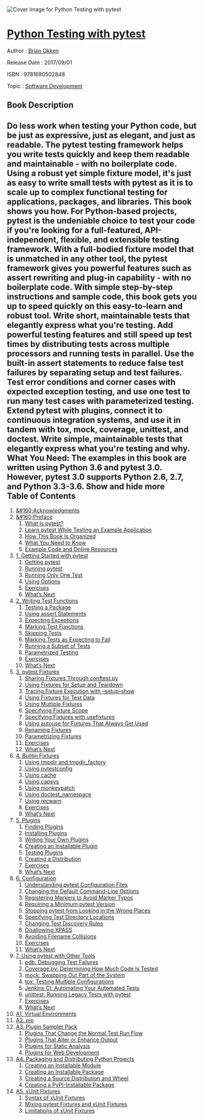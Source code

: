 ![Cover image for Python Testing with pytest](https://imgdetail.ebookreading.net/cover/cover/software_development/EB9781680502848.jpg)

[Python Testing with pytest](https://ebookreading.net/view/book/Python+Testing+with+pytest-EB9781680502848_1.html "Python Testing with pytest")
====================================================================================================================

Author : [Brian Okken](https://ebookreading.net/search/author/Brian+Okken)

Release Date : 2017/09/01

ISBN : 9781680502848

Topic : [Software Development](https://ebookreading.net/search/category/software-development)

Book Description
-----------------

 Do less work when testing your Python code, but be just as expressive, just as elegant, and just as readable. The pytest testing framework helps you write tests quickly and keep them readable and maintainable - with no boilerplate code. Using a robust yet simple fixture model, it's just as easy to write small tests with pytest as it is to scale up to complex functional testing for applications, packages, and libraries. This book shows you how.
For Python-based projects, pytest is the undeniable choice to test your code if you're looking for a full-featured, API-independent, flexible, and extensible testing framework. With a full-bodied fixture model that is unmatched in any other tool, the pytest framework gives you powerful features such as assert rewriting and plug-in capability - with no boilerplate code.
With simple step-by-step instructions and sample code, this book gets you up to speed quickly on this easy-to-learn and robust tool. Write short, maintainable tests that elegantly express what you're testing. Add powerful testing features and still speed up test times by distributing tests across multiple processors and running tests in parallel. Use the built-in assert statements to reduce false test failures by separating setup and test failures. Test error conditions and corner cases with expected exception testing, and use one test to run many test cases with parameterized testing. Extend pytest with plugins, connect it to continuous integration systems, and use it in tandem with tox, mock, coverage, unittest, and doctest.
Write simple, maintainable tests that elegantly express what you're testing and why.
What You Need:
The examples in this book are written using Python 3.6 and pytest 3.0. However, pytest 3.0 supports Python 2.6, 2.7, and Python 3.3-3.6.
        Show and hide more                
Table of Contents
-----------------

1. [&amp;#160;Acknowledgments](https://ebookreading.net/view/book/Python+Testing+with+pytest-EB9781680502848_6.html#d24e88)
1. [&amp;#160;Preface](https://ebookreading.net/view/book/Python+Testing+with+pytest-EB9781680502848_7.html#ch.introduction)
    1. [What Is pytest?](https://ebookreading.net/view/book/Python+Testing+with+pytest-EB9781680502848_8.html#d24e130)
    1. [Learn pytest While Testing an Example Application](https://ebookreading.net/view/book/Python+Testing+with+pytest-EB9781680502848_9.html#d24e213)
    1. [How This Book Is Organized](https://ebookreading.net/view/book/Python+Testing+with+pytest-EB9781680502848_10.html#d24e495)
    1. [What You Need to Know](https://ebookreading.net/view/book/Python+Testing+with+pytest-EB9781680502848_11.html#d24e553)
    1. [Example Code and Online Resources](https://ebookreading.net/view/book/Python+Testing+with+pytest-EB9781680502848_12.html#d24e600)
1. [1. Getting Started with pytest](https://ebookreading.net/view/book/Python+Testing+with+pytest-EB9781680502848_13.html#ch.pytest)
    1. [Getting pytest](https://ebookreading.net/view/book/Python+Testing+with+pytest-EB9781680502848_14.html#d24e981)
    1. [Running pytest](https://ebookreading.net/view/book/Python+Testing+with+pytest-EB9781680502848_15.html#running_pytest)
    1. [Running Only One Test](https://ebookreading.net/view/book/Python+Testing+with+pytest-EB9781680502848_16.html#d24e2175)
    1. [Using Options](https://ebookreading.net/view/book/Python+Testing+with+pytest-EB9781680502848_17.html#using_options)
    1. [Exercises](https://ebookreading.net/view/book/Python+Testing+with+pytest-EB9781680502848_18.html#d24e4549)
    1. [What’s Next](https://ebookreading.net/view/book/Python+Testing+with+pytest-EB9781680502848_19.html#d24e4626)
1. [2. Writing Test Functions](https://ebookreading.net/view/book/Python+Testing+with+pytest-EB9781680502848_20.html#ch.pytest_test_func)
    1. [Testing a Package](https://ebookreading.net/view/book/Python+Testing+with+pytest-EB9781680502848_21.html#testing_a_package)
    1. [Using assert Statements](https://ebookreading.net/view/book/Python+Testing+with+pytest-EB9781680502848_22.html#d24e5449)
    1. [Expecting Exceptions](https://ebookreading.net/view/book/Python+Testing+with+pytest-EB9781680502848_23.html#expecting_exception)
    1. [Marking Test Functions](https://ebookreading.net/view/book/Python+Testing+with+pytest-EB9781680502848_24.html#mark)
    1. [Skipping Tests](https://ebookreading.net/view/book/Python+Testing+with+pytest-EB9781680502848_25.html#skip)
    1. [Marking Tests as Expecting to Fail](https://ebookreading.net/view/book/Python+Testing+with+pytest-EB9781680502848_26.html#xfail)
    1. [Running a Subset of Tests](https://ebookreading.net/view/book/Python+Testing+with+pytest-EB9781680502848_27.html#d24e7446)
    1. [Parametrized Testing](https://ebookreading.net/view/book/Python+Testing+with+pytest-EB9781680502848_28.html#parametrized_testin)
    1. [Exercises](https://ebookreading.net/view/book/Python+Testing+with+pytest-EB9781680502848_29.html#d24e9215)
    1. [What’s Next](https://ebookreading.net/view/book/Python+Testing+with+pytest-EB9781680502848_30.html#d24e9278)
1. [3. pytest Fixtures](https://ebookreading.net/view/book/Python+Testing+with+pytest-EB9781680502848_31.html#ch.pytest_fixtures)
    1. [Sharing Fixtures Through conftest.py](https://ebookreading.net/view/book/Python+Testing+with+pytest-EB9781680502848_32.html#d24e9400)
    1. [Using Fixtures for Setup and Teardown](https://ebookreading.net/view/book/Python+Testing+with+pytest-EB9781680502848_33.html#d24e9488)
    1. [Tracing Fixture Execution with –setup-show](https://ebookreading.net/view/book/Python+Testing+with+pytest-EB9781680502848_34.html#d24e9755)
    1. [Using Fixtures for Test Data](https://ebookreading.net/view/book/Python+Testing+with+pytest-EB9781680502848_35.html#d24e9989)
    1. [Using Multiple Fixtures](https://ebookreading.net/view/book/Python+Testing+with+pytest-EB9781680502848_36.html#multiple_fixtures)
    1. [Specifying Fixture Scope](https://ebookreading.net/view/book/Python+Testing+with+pytest-EB9781680502848_37.html#scope)
    1. [Specifying Fixtures with usefixtures](https://ebookreading.net/view/book/Python+Testing+with+pytest-EB9781680502848_38.html#d24e11418)
    1. [Using autouse for Fixtures That Always Get Used](https://ebookreading.net/view/book/Python+Testing+with+pytest-EB9781680502848_39.html#autouse)
    1. [Renaming Fixtures](https://ebookreading.net/view/book/Python+Testing+with+pytest-EB9781680502848_40.html#d24e11727)
    1. [Parametrizing Fixtures](https://ebookreading.net/view/book/Python+Testing+with+pytest-EB9781680502848_41.html#param_fixture_tasks)
    1. [Exercises](https://ebookreading.net/view/book/Python+Testing+with+pytest-EB9781680502848_42.html#d24e12943)
    1. [What’s Next](https://ebookreading.net/view/book/Python+Testing+with+pytest-EB9781680502848_43.html#d24e13003)
1. [4. Builtin Fixtures](https://ebookreading.net/view/book/Python+Testing+with+pytest-EB9781680502848_44.html#ch.builtin_fixtures)
    1. [Using tmpdir and tmpdir_factory](https://ebookreading.net/view/book/Python+Testing+with+pytest-EB9781680502848_45.html#tmpdir)
    1. [Using pytestconfig](https://ebookreading.net/view/book/Python+Testing+with+pytest-EB9781680502848_46.html#pytestconfig)
    1. [Using cache](https://ebookreading.net/view/book/Python+Testing+with+pytest-EB9781680502848_47.html#d24e14274)
    1. [Using capsys](https://ebookreading.net/view/book/Python+Testing+with+pytest-EB9781680502848_48.html#d24e15535)
    1. [Using monkeypatch](https://ebookreading.net/view/book/Python+Testing+with+pytest-EB9781680502848_49.html#monkeypatch)
    1. [Using doctest_namespace](https://ebookreading.net/view/book/Python+Testing+with+pytest-EB9781680502848_50.html#d24e16632)
    1. [Using recwarn](https://ebookreading.net/view/book/Python+Testing+with+pytest-EB9781680502848_51.html#d24e17132)
    1. [Exercises](https://ebookreading.net/view/book/Python+Testing+with+pytest-EB9781680502848_52.html#d24e17358)
    1. [What’s Next](https://ebookreading.net/view/book/Python+Testing+with+pytest-EB9781680502848_53.html#d24e17386)
1. [5. Plugins](https://ebookreading.net/view/book/Python+Testing+with+pytest-EB9781680502848_54.html#ch.plugins)
    1. [Finding Plugins](https://ebookreading.net/view/book/Python+Testing+with+pytest-EB9781680502848_55.html#d24e17442)
    1. [Installing Plugins](https://ebookreading.net/view/book/Python+Testing+with+pytest-EB9781680502848_56.html#d24e17481)
    1. [Writing Your Own Plugins](https://ebookreading.net/view/book/Python+Testing+with+pytest-EB9781680502848_57.html#writing_plugins)
    1. [Creating an Installable Plugin](https://ebookreading.net/view/book/Python+Testing+with+pytest-EB9781680502848_58.html#installable)
    1. [Testing Plugins](https://ebookreading.net/view/book/Python+Testing+with+pytest-EB9781680502848_59.html#testing_plugins)
    1. [Creating a Distribution](https://ebookreading.net/view/book/Python+Testing+with+pytest-EB9781680502848_60.html#d24e19919)
    1. [Exercises](https://ebookreading.net/view/book/Python+Testing+with+pytest-EB9781680502848_61.html#d24e20348)
    1. [What’s Next](https://ebookreading.net/view/book/Python+Testing+with+pytest-EB9781680502848_62.html#d24e20421)
1. [6. Configuration](https://ebookreading.net/view/book/Python+Testing+with+pytest-EB9781680502848_63.html#ch.pytest_config)
    1. [Understanding pytest Configuration Files](https://ebookreading.net/view/book/Python+Testing+with+pytest-EB9781680502848_64.html#d24e20464)
    1. [Changing the Default Command-Line Options](https://ebookreading.net/view/book/Python+Testing+with+pytest-EB9781680502848_65.html#d24e21042)
    1. [Registering Markers to Avoid Marker Typos](https://ebookreading.net/view/book/Python+Testing+with+pytest-EB9781680502848_66.html#d24e21155)
    1. [Requiring a Minimum pytest Version](https://ebookreading.net/view/book/Python+Testing+with+pytest-EB9781680502848_67.html#d24e21518)
    1. [Stopping pytest from Looking in the Wrong Places](https://ebookreading.net/view/book/Python+Testing+with+pytest-EB9781680502848_68.html#d24e21578)
    1. [Specifying Test Directory Locations](https://ebookreading.net/view/book/Python+Testing+with+pytest-EB9781680502848_69.html#d24e21652)
    1. [Changing Test Discovery Rules](https://ebookreading.net/view/book/Python+Testing+with+pytest-EB9781680502848_70.html#d24e21787)
    1. [Disallowing XPASS](https://ebookreading.net/view/book/Python+Testing+with+pytest-EB9781680502848_71.html#d24e22058)
    1. [Avoiding Filename Collisions](https://ebookreading.net/view/book/Python+Testing+with+pytest-EB9781680502848_72.html#dup)
    1. [Exercises](https://ebookreading.net/view/book/Python+Testing+with+pytest-EB9781680502848_73.html#d24e22351)
    1. [What’s Next](https://ebookreading.net/view/book/Python+Testing+with+pytest-EB9781680502848_74.html#d24e22472)
1. [7. Using pytest with Other Tools](https://ebookreading.net/view/book/Python+Testing+with+pytest-EB9781680502848_75.html#ch.other_tools)
    1. [pdb: Debugging Test Failures](https://ebookreading.net/view/book/Python+Testing+with+pytest-EB9781680502848_76.html#pdb)
    1. [Coverage.py: Determining How Much Code Is Tested](https://ebookreading.net/view/book/Python+Testing+with+pytest-EB9781680502848_77.html#coverage)
    1. [mock: Swapping Out Part of the System](https://ebookreading.net/view/book/Python+Testing+with+pytest-EB9781680502848_78.html#mock)
    1. [tox: Testing Multiple Configurations](https://ebookreading.net/view/book/Python+Testing+with+pytest-EB9781680502848_79.html#tox)
    1. [Jenkins CI: Automating Your Automated Tests](https://ebookreading.net/view/book/Python+Testing+with+pytest-EB9781680502848_80.html#CI)
    1. [unittest: Running Legacy Tests with pytest](https://ebookreading.net/view/book/Python+Testing+with+pytest-EB9781680502848_81.html#unittest)
    1. [Exercises](https://ebookreading.net/view/book/Python+Testing+with+pytest-EB9781680502848_82.html#d24e26908)
    1. [What’s Next](https://ebookreading.net/view/book/Python+Testing+with+pytest-EB9781680502848_83.html#d24e26969)
1. [A1. Virtual Environments](https://ebookreading.net/view/book/Python+Testing+with+pytest-EB9781680502848_84.html#ch.venv)
1. [A2. pip](https://ebookreading.net/view/book/Python+Testing+with+pytest-EB9781680502848_85.html#ch.pip)
1. [A3. Plugin Sampler Pack](https://ebookreading.net/view/book/Python+Testing+with+pytest-EB9781680502848_86.html#ch.plugin_sampler_p)
    1. [Plugins That Change the Normal Test Run Flow](https://ebookreading.net/view/book/Python+Testing+with+pytest-EB9781680502848_87.html#d24e28161)
    1. [Plugins That Alter or Enhance Output](https://ebookreading.net/view/book/Python+Testing+with+pytest-EB9781680502848_88.html#d24e28679)
    1. [Plugins for Static Analysis](https://ebookreading.net/view/book/Python+Testing+with+pytest-EB9781680502848_89.html#d24e29213)
    1. [Plugins for Web Development](https://ebookreading.net/view/book/Python+Testing+with+pytest-EB9781680502848_90.html#d24e29388)
1. [A4. Packaging and Distributing Python Projects](https://ebookreading.net/view/book/Python+Testing+with+pytest-EB9781680502848_91.html#ch.packaging)
    1. [Creating an Installable Module](https://ebookreading.net/view/book/Python+Testing+with+pytest-EB9781680502848_92.html#d24e29497)
    1. [Creating an Installable Package](https://ebookreading.net/view/book/Python+Testing+with+pytest-EB9781680502848_93.html#d24e29678)
    1. [Creating a Source Distribution and Wheel](https://ebookreading.net/view/book/Python+Testing+with+pytest-EB9781680502848_94.html#d24e29932)
    1. [Creating a PyPI-Installable Package](https://ebookreading.net/view/book/Python+Testing+with+pytest-EB9781680502848_95.html#d24e30636)
1. [A5. xUnit Fixtures](https://ebookreading.net/view/book/Python+Testing+with+pytest-EB9781680502848_96.html#ch.xUnit_fixtures)
    1. [Syntax of xUnit Fixtures](https://ebookreading.net/view/book/Python+Testing+with+pytest-EB9781680502848_97.html#d24e30769)
    1. [Mixing pytest Fixtures and xUnit Fixtures](https://ebookreading.net/view/book/Python+Testing+with+pytest-EB9781680502848_98.html#d24e31189)
    1. [Limitations of xUnit Fixtures](https://ebookreading.net/view/book/Python+Testing+with+pytest-EB9781680502848_99.html#d24e31446)
